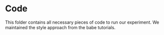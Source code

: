 # Code

This folder contains all necessary pieces of code to run our experiment. We maintained the style approach from the babe tutorials.
